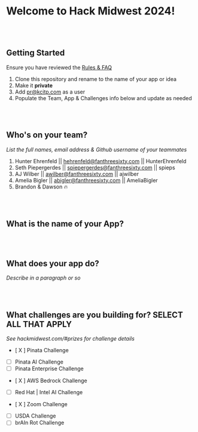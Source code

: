 # Welcome to Hack Midwest 2024!

<br /><br />

## Getting Started

Ensure you have reviewed the [Rules & FAQ](https://hackmidwest.com/#faq)

1. Clone this repository and rename to the name of your app or idea
2. Make it **private**
3. Add pr@kcitp.com as a user
4. Populate the Team, App & Challenges info below and update as needed

<br /><br />

## Who's on your team?

_List the full names, email address & Github username of your teammates_

1.  Hunter Ehrenfeld || hehrenfeld@fanthreesixty.com || HunterEhrenfeld
2.  Seth Piepergerdes || spiepergerdes@fanthreesixty.com || spieps
3.  AJ Wilber || awilber@fanthreesixty.com || ajwilber
4.  Amelia Bigler || abigler@fanthreesixty.com || AmeliaBigler
5.  Brandon & Dawson :fire:

<br /><br />

## What is the name of your App?

<br /><br />

## What does your app do?

_Describe in a paragraph or so_

<br /><br />

## What challenges are you building for? SELECT ALL THAT APPLY

_See hackmidwest.com/#prizes for challenge details_

- [ X ] Pinata Challenge
- [ ] Pinata AI Challenge
- [ ] Pinata Enterprise Challenge
- [ X ] AWS Bedrock Challenge
- [ ] Red Hat | Intel AI Challenge
- [ X ] Zoom Challenge
- [ ] USDA Challenge
- [ ] brAIn Rot Challenge

<br /><br />
